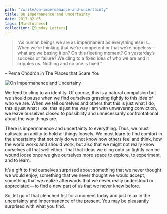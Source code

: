 ```yaml
---
path: "/write/on-impermanance-and-uncertainty"
title: On Impermanence and Uncertainty
date: 2017-02-05
tags: [Mindfulness]
collection: [Sunday Letters]
---
```


> “As human beings we are as impermanent as everything else is…When we’re thinking that we’re competent or that we’re hopeless — what are we basing it on? On this fleeting moment? On yesterday’s success or failure? We cling to a fixed idea of who we are and it cripples us. Nothing and no one is fixed.”

– Pema Chödrön in The Places that Scare You

![On Impermanence and Uncertainy](./img/february-5-fb.jpg)

We tend to cling to an identity. Of course, this is a natural compulsion but we should pause when we find ourselves grasping tightly to this idea of who we are. When we tell ourselves and others that this is just what I do, this is just what I like, this is just the way I am with unwavering conviction, we leave ourselves closed to possibility and unnecessarily confrontational about the way things are.

There is impermanence and uncertainty to everything. Thus, we must cultivate an ability to hold all things loosely. We must learn to find comfort in the uncertainty that not only do we not know how others feel and think, how the world works and should work, but also that we might not really know ourselves all that well either. That that ideas we cling onto so tightly can be wound loose once we give ourselves more space to explore, to experiment, and to learn.

It’s a gift to find ourselves surprised about something that we never thought we would enjoy, something that we never thought we would accept, something that we realize afterwards that we never really understood or appreciated — to find a new part of us that we never knew before.

So, let go of that clenched fist for a moment today and just relax in the uncertainty and impermanence of the present. You may be pleasantly surprised with what you find.